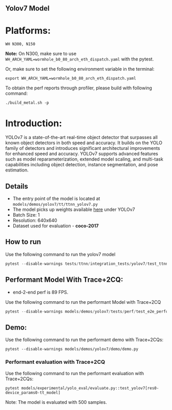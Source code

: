 ## Yolov7 Model

# Platforms:

    WH N300, N150

**Note:** On N300, make sure to use `WH_ARCH_YAML=wormhole_b0_80_arch_eth_dispatch.yaml` with the pytest.

Or, make sure to set the following environment variable in the terminal:
```
export WH_ARCH_YAML=wormhole_b0_80_arch_eth_dispatch.yaml
```

To obtain the perf reports through profiler, please build with following command:
```
./build_metal.sh -p
```

# Introduction:

YOLOv7 is a state-of-the-art real-time object detector that surpasses all known object detectors in both speed and accuracy. It builds on the YOLO family of detectors and introduces significant architectural improvements for enhanced speed and accuracy. YOLOv7 supports advanced features such as model reparameterization, extended model scaling, and multi-task capabilities including object detection, instance segmentation, and pose estimation.

## Details

- The entry point of the model is located at ```models/demos/yolov7/tt/ttnn_yolov7.py```
- The model picks up weights available [here](https://github.com/WongKinYiu/yolov7?tab=readme-ov-file#performance) under YOLOv7
- Batch Size: 1
- Resolution: 640x640
- Dataset used for evaluation - **coco-2017**

## How to run

Use the following command to run the yolov7 model
```python
pytest --disable-warnings tests/ttnn/integration_tests/yolov7/test_ttnn_yolov7.py
```


## Performant Model With Trace+2CQ:

- end-2-end perf is 89 FPS.

Use the following command to run the performant Model with Trace+2CQ
```python
pytest --disable-warnings models/demos/yolov7/tests/perf/test_e2e_performant.py::test_e2e_performant
 ```

 ## Demo:

Use the following command to run the performant demo with Trace+2CQs:

```
pytest --disable-warnings models/demos/yolov7/demo/demo.py
```

### Performant evaluation with Trace+2CQ
Use the following command to run the performant evaluation with Trace+2CQs:

```
pytest models/experimental/yolo_eval/evaluate.py::test_yolov7[res0-device_params0-tt_model]
```
Note: The model is evaluated with 500 samples.
